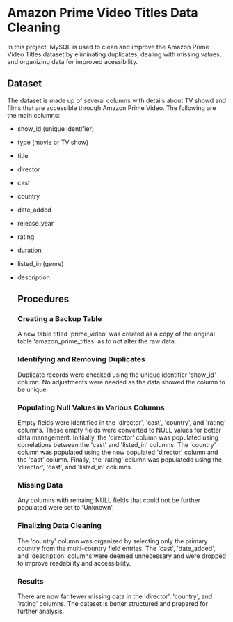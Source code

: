 # Amazon Prime Video Titles Data Cleaning

In this project, MySQL is used to clean and improve the Amazon Prime Video Titles dataset by eliminating duplicates, dealing with missing values, and organizing data for improved acessibility.

## Dataset

The dataset is made up of several columns with details about TV showd and films that are accessible through Amazon Prime Video. The following are the main columns:

- show_id (unique identifier)

- type (movie or TV show)

- title

- director

- cast

- country

- date_added

- release_year

- rating

- duration

- listed_in (genre)

- description

  ## Procedures

  ### Creating a Backup Table

  A new table titled 'prime_video' was created as a copy of the original table 'amazon_prime_titles' as to not alter the raw data.

  ### Identifying and Removing Duplicates

  Duplicate records were checked using the unique identifier 'show_id' column. No adjustments were needed as the data showed the column to be unique.

  ### Populating Null Values in Various Columns

  Empty fields were identified in the 'director', 'cast', 'country', and 'rating' columns. These empty fields were converted to NULL values for better data management. Initiially, the 'director' column was populated using correlations between the 'cast' and 'listed_in' columns. The 'country' column was populated using the now populated 'director' column and the 'cast' column. Finally, the 'rating' column was populatedd using the 'director', 'cast', and 'listed_in' columns.

  ### Missing Data

  Any columns with remaing NULL fields that could not be further populated were set to 'Unknown'.

  ### Finalizing Data Cleaning

  The 'country' column was organized by selecting only the primary country from the multi-country field entries. The 'cast', 'date_added', and 'description' columns were deemed unnecessary and were dropped to improve readability and accessibility.

  ### Results

  There are now far fewer missing data in the 'director', 'country', and 'rating' columns.
  The dataset is better structured and prepared for further analysis.



  
